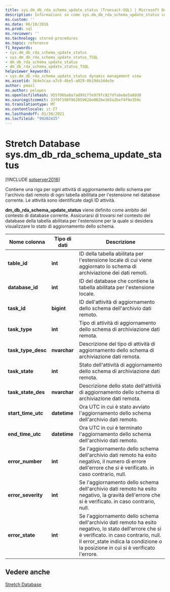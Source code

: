 ```yaml
---
title: sys.dm_db_rda_schema_update_status (Transact-SQL) | Microsoft Docs
description: Informazioni su come sys.dm_db_rda_schema_update_status contiene una riga per ogni attività di aggiornamento dello schema per l'archivio dati remoto di ogni tabella abilitata per l'estensione nel database.
ms.custom: ''
ms.date: 06/10/2016
ms.prod: sql
ms.reviewer: ''
ms.technology: stored-procedures
ms.topic: reference
f1_keywords:
- sys.dm_db_rda_schema_update_status
- sys.dm_db_rda_schema_update_status_TSQL
- dm_db_rda_schema_update_status
- dm_db_rda_schema_update_status_TSQL
helpviewer_keywords:
- sys.dm_db_rda_schema_update_status dynamic management view
ms.assetid: 364e3caa-a7c6-4be5-a029-0b19da34de3e
author: pmasl
ms.author: pelopes
ms.openlocfilehash: 955f06ba0a7ad991ffe979fc927dfabe6e5a8dd0
ms.sourcegitcommit: 33f0f190f962059826e002be165a2bef4f9e350c
ms.translationtype: MT
ms.contentlocale: it-IT
ms.lasthandoff: 01/30/2021
ms.locfileid: "99202415"
---
```

# <a name="stretch-database---sysdm_db_rda_schema_update_status"></a>Stretch Database sys.dm_db_rda_schema_update_status
[!INCLUDE [sqlserver2016](../../includes/applies-to-version/sqlserver2016.md)]

  Contiene una riga per ogni attività di aggiornamento dello schema per l'archivio dati remoto di ogni tabella abilitata per l'estensione nel database corrente. Le attività sono identificate dagli ID attività.  
  
 **dm_db_rda_schema_update_status** viene definito come ambito del contesto di database corrente. Assicurarsi di trovarsi nel contesto del database della tabella abilitata per l'estensione per la quale si desidera visualizzare lo stato di aggiornamento dello schema.  
  
|Nome colonna|Tipo di dati|Descrizione|  
|-----------------|---------------|-----------------|  
|**table_id**|**int**|ID della tabella abilitata per l'estensione locale di cui viene aggiornato lo schema di archiviazione dei dati remoti.|  
|**database_id**|**int**|ID del database che contiene la tabella abilitata per l'estensione locale.|  
|**task_id**|**bigint**|ID dell'attività di aggiornamento dello schema dell'archivio dati remoto.|  
|**task_type**|**int**|Tipo di attività di aggiornamento dello schema di archiviazione dati remota.|  
|**task_type_desc**|**nvarchar**|Descrizione del tipo di attività di aggiornamento dello schema di archiviazione dati remota.|  
|**task_state**|**int**|Stato dell'attività di aggiornamento dello schema di archiviazione dati remota.|  
|**task_state_des**|**nvarchar**|Descrizione dello stato dell'attività di aggiornamento dello schema di archiviazione dati remota.|  
|**start_time_utc**|**datetime**|Ora UTC in cui è stato avviato l'aggiornamento dello schema dell'archivio dati remoto.|  
|**end_time_utc**|**datetime**|Ora UTC in cui è terminato l'aggiornamento dello schema dell'archivio dati remoto.|  
|**error_number**|**int**|Se l'aggiornamento dello schema dell'archivio dati remoto ha esito negativo, il numero di errore dell'errore che si è verificato. in caso contrario, null.|  
|**error_severity**|**int**|Se l'aggiornamento dello schema dell'archivio dati remoto ha esito negativo, la gravità dell'errore che si è verificato. in caso contrario, null.|  
|**error_state**|**int**|Se l'aggiornamento dello schema dell'archivio dati remoto ha esito negativo, lo stato dell'errore che si è verificato. in caso contrario, null. Il error_state indica la condizione o la posizione in cui si è verificato l'errore.|  
  
## <a name="see-also"></a>Vedere anche  
 [Stretch Database](../../sql-server/stretch-database/stretch-database.md)  
  
  
